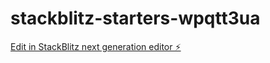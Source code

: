 # stackblitz-starters-wpqtt3ua

[Edit in StackBlitz next generation editor ⚡️](https://stackblitz.com/~/github.com/firemoney81-naldon/stackblitz-starters-wpqtt3ua)